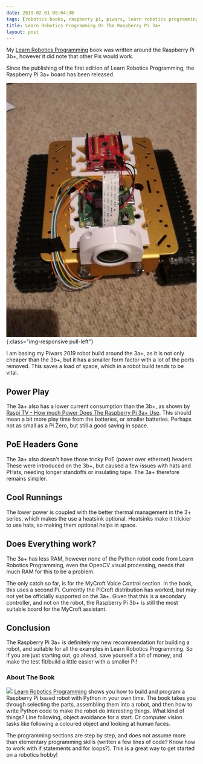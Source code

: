 ```yaml
---
date: 2019-02-01 08:04:30
tags: [robotics books, raspberry pi, piwars, learn robotics programming, robotics at home]
title: Learn Robotics Programming On The Raspberry Pi 3a+
layout: post
---
```

My [Learn Robotics Programming](https://amzn.to/2RZqPIy) book was written around the Raspberry Pi 3b+, however it did note that other Pis would work.

Since the publishing of the first edition of Learn Robotics Programming, the Raspberry Pi 3a+ board has been released.

![My Piwars Robot So Far With The Raspberry Pi 3a+](/galleries/camera_lens_holding_on_piwars_bot.jpg){:class="img-responsive pull-left"}

I am basing my Piwars 2019 robot build around the 3a+, as it is not only cheaper than the 3b+, but it has a smaller form factor with a lot of the ports removed. This saves a load of space, which in a robot build tends to be vital.

## Power Play

The 3a+ also has a lower current consumption than the 3b+, as shown by [Raspi TV - How much Power Does The Raspberry Pi 3a+ Use](https://raspi.tv/2018/how-much-power-does-raspberry-pi-3a-plus-use). This should mean a bit more play time from the batteries, or smaller batteries. Perhaps not as small as a Pi Zero, but still a good saving in space.

## PoE Headers Gone

The 3a+ also doesn't have those tricky PoE (power over ethernet) headers. These were introduced on the 3b+, but caused a few issues with hats and PHats, needing longer standoffs or insulating tape. The 3a+ therefore remains simpler.

## Cool Runnings

The lower power is coupled with the better thermal management in the 3+ series, which makes the use a heatsink optional. Heatsinks make it trickier to use hats, so making them optional helps in space.

## Does Everything work?

The 3a+ has less RAM, however none of the Python robot code from Learn Robotics Programming, even the OpenCV visual processing, needs that much RAM for this to be a problem.

The only catch so far, is for the MyCroft Voice Control section. In the book, this uses a second Pi. Currently the PiCroft distribution has worked, but may not yet be officially supported on the 3a+. Given that this is a secondary controller, and not on the robot, the Raspberry Pi 3b+ is still the most suitable board for the MyCroft assistant.

## Conclusion

The Raspberry Pi 3a+ is definitely my new recommendation for building a robot, and suitable for all the examples in Learn Robotics Programming. So if you are just starting out, go ahead, save yourself a bit of money, and make the test fit/build a little easier with a smaller Pi!

### About The Book

<a href="https://www.amazon.co.uk/Learn-Robotics-Programming-autonomous-Raspberry-ebook/dp/B07DT9R42B/ref=as_li_ss_il?ie=UTF8&linkCode=li1&tag=orionrobots-21&linkId=4f408506c16858434100eba00eb4f647&language=en_GB" class="pull-left" target="_blank"><img border="0" src="//ws-eu.amazon-adsystem.com/widgets/q?_encoding=UTF8&ASIN=B07DT9R42B&Format=_SL110_&ID=AsinImage&MarketPlace=GB&ServiceVersion=20070822&WS=1&tag=orionrobots-21&language=en_GB" ></a><img src="https://ir-uk.amazon-adsystem.com/e/ir?t=orionrobots-21&language=en_GB&l=li1&o=2&a=B07DT9R42B" width="1" height="1" border="0" alt="" style="border:none !important; margin:0px !important;" />
[Learn Robotics Programming](https://amzn.to/2RZqPIy) shows you how to build and program a Raspberry Pi based robot with Python in your own time. The book takes you through selecting the parts, assembling them into a robot, and then how to write Python code to make the robot do interesting things. What kind of things? Line following, object avoidance for a start. Or computer vision tasks like following a coloured object and looking at human faces.

The programming sections are step by step, and does not assume more than elementary programming skills (written a few lines of code? Know how to work with if statements and for loops?). This is a great way to get started on a robotics hobby!
